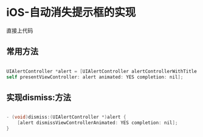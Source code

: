 # iOS-自动消失提示框的实现

直接上代码

## 常用方法

``` Objective-C

UIAlertController *alert = [UIAlertController alertControllerWithTitle: "警告" message: "提示信息" preferredStyle: UIAlertControllerStyleAlert];
self presentViewController: alert animated: YES completion: nil];

```

## 实现dismiss:方法

``` Objective-C

- (void)dismiss:(UIAlertController *)alert {
	[alert dismissViewControllerAnimated: YES completion: nil];
}

```